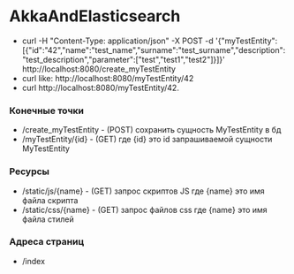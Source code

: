 # AkkaAndElasticsearch

- curl -H "Content-Type: application/json" -X POST -d '{"myTestEntity":[{"id":"42","name":"test_name","surname":"test_surname","description":"test_description","parameter":["test","test1","test2"]}]}' http://localhost:8080/create_myTestEntity
- curl like: http://localhost:8080/myTestEntity/42
- curl http://localhost:8080/myTestEntity/42.

### Конечные точки

- /create_myTestEntity - (POST) сохранить сущность MyTestEntity в бд
- /myTestEntity/{id}   - (GET) где {id} это id запрашиваемой сущности MyTestEntity

### Ресурсы

- /static/js/{name}    - (GET) запрос скриптов JS где {name} это имя файла скрипта
- /static/css/{name}   - (GET) запрос файлов css где {name} это имя файла стилей

### Адреса страниц

- /index
 
